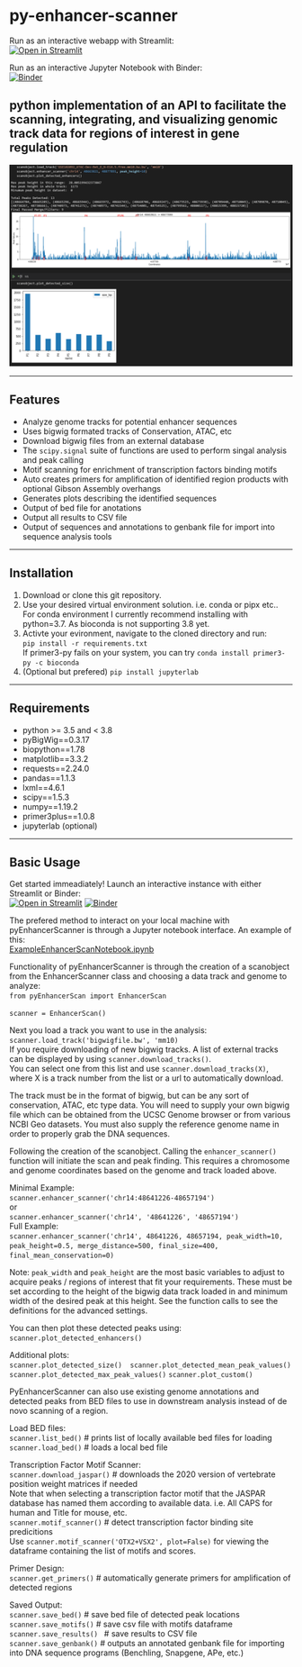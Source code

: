 # py-enhancer-scanner
  
Run as an interactive webapp with Streamlit:  
[![Open in Streamlit](https://static.streamlit.io/badges/streamlit_badge_black_white.svg)](https://share.streamlit.io/mlkaufman/py-enhancer-scanner/main)  

Run as an interactive Jupyter Notebook with Binder:  
[![Binder](https://mybinder.org/badge_logo.svg)](https://mybinder.org/v2/gh/MLKaufman/py-enhancer-scanner/HEAD)  

python implementation of an API to facilitate the scanning, integrating, and visualizing genomic track data for regions of interest in gene regulation
---
![Demo Peaks](/demopeaks.png)

---

## Features
- Analyze genome tracks for potential enhancer sequences
- Uses bigwig formated tracks of Conservation, ATAC, etc
- Download bigwig files from an external database
- The `scipy.signal` suite of functions are used to perform singal analysis and peak calling
- Motif scanning for enrichment of transcription factors binding motifs
- Auto creates primers for amplification of identified region products with optional Gibson Assembly overhangs
- Generates plots describing the identified sequences
- Output of bed file for anotations
- Output all results to CSV file  
- Output of sequences and annotations to genbank file for import into sequence analysis tools
  
---

## Installation
 
1. Download or clone this git repository.  
2. Use your desired virtual environment solution. i.e. conda or pipx etc..  
For conda environment I currently recommend installing with python=3.7. As bioconda is not supporting 3.8 yet.  
3. Activte your evironment, navigate to the cloned directory and run:  
`pip install -r requirements.txt`  
If primer3-py fails on your system, you can try `conda install primer3-py -c bioconda`  
4. (Optional but prefered) `pip install jupyterlab`

---

## Requirements
- python >= 3.5 and < 3.8
- pyBigWig==0.3.17
- biopython==1.78
- matplotlib==3.3.2
- requests==2.24.0
- pandas==1.1.3
- lxml==4.6.1
- scipy==1.5.3
- numpy==1.19.2
- primer3plus==1.0.8
- jupyterlab (optional)

---
## Basic Usage

Get started immeadiately! Launch an interactive instance with either Streamlit or Binder:  
[![Open in Streamlit](https://static.streamlit.io/badges/streamlit_badge_black_white.svg)](https://share.streamlit.io/mlkaufman/py-enhancer-scanner/main)  [![Binder](https://mybinder.org/badge_logo.svg)](https://mybinder.org/v2/gh/MLKaufman/py-enhancer-scanner/HEAD)  

The prefered method to interact on your local machine with pyEnhancerScanner is through a Jupyter notebook interface. An example of this:  
[ExampleEnhancerScanNotebook.ipynb](https://github.com/MLKaufman/py-enhancer-scanner/blob/main/ExampleEnhancerScanNotebook.ipynb)

Functionality of pyEnhancerScanner is through the creation of a scanobject from the EnhancerScanner class and choosing a data track and genome to analyze:  
`from pyEnhancerScan import EnhancerScan`

`scanner = EnhancerScan()`  

Next you load a track you want to use in the analysis:  
`scanner.load_track('bigwigfile.bw', 'mm10)`  
If you require downloading of new bigwig tracks. A list of external tracks can be displayed by using `scanner.download_tracks()`.  
You can select one from this list and use `scanner.download_tracks(X)`, where X is a track number from the list or a url to automatically download.

The track must be in the format of bigwig, but can be any sort of conservation, ATAC, etc type data. You will need to supply your own bigwig file which can be obtained from the UCSC Genome browser or from various NCBI Geo datasets. You must also supply the reference genome name in order to properly grab the DNA sequences.  

Following the creation of the scanobject. Calling the `enhancer_scanner()` function will initiate the scan and peak finding. This requires a chromosome and genome coordinates based on the genome and track loaded above.  

Minimal Example:  
`scanner.enhancer_scanner('chr14:48641226-48657194')`  
or  
`scanner.enhancer_scanner('chr14', '48641226', '48657194')`  
Full Example:  
`scanner.enhancer_scanner('chr14', 48641226, 48657194, peak_width=10, peak_height=0.5, merge_distance=500, final_size=400, final_mean_conservation=0)`  

Note: `peak_width` and `peak_height` are the most basic variables to adjust to acquire peaks / regions of interest that fit your requirements. These must be set according to the height of the bigwig data track loaded in and minimum width of the desired peak at this height. See the function calls to see the definitions for the advanced settings.  

You can then plot these detected peaks using:  
`scanner.plot_detected_enhancers()`  

Additional plots:  
`scanner.plot_detected_size()  scanner.plot_detected_mean_peak_values()  scanner.plot_detected_max_peak_values()`  `scanner.plot_custom()`

PyEnhancerScanner can also use existing genome annotations and detected peaks from BED files to use in downstream analysis instead of de novo scanning of a region.  

Load BED files:  
`scanner.list_bed()` # prints list of locally available bed files for loading  
`scanner.load_bed()` # loads a local bed file  


Transcription Factor Motif Scanner:  
`scanner.download_jaspar()` # downloads the 2020 version of vertebrate position weight matrices if needed  
Note that when selecting a transcription factor motif that the JASPAR database has named them according to available data. i.e. All CAPS for human and Title for mouse, etc.  
`scanner.motif_scanner()` # detect transcription factor binding site predicitions  
Use `scanner.motif_scanner('OTX2+VSX2', plot=False)` for viewing the dataframe containing the list of motifs and scores.

Primer Design:  
`scanner.get_primers()` # automatically generate primers for amplification of detected regions  

Saved Output:  
`scanner.save_bed()` # save bed file of detected peak locations  
`scanner.save_motifs()` # save csv file with motifs dataframe  
`scanner.save_results() ` # save results to CSV file  
`scanner.save_genbank()` # outputs an annotated genbank file for importing into DNA sequence programs (Benchling, Snapgene, APe, etc.)  